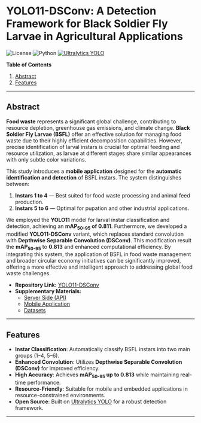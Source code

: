 # YOLO11-DSConv: A Detection Framework for Black Soldier Fly Larvae in Agricultural Applications

![License](https://img.shields.io/badge/License-MIT-blue.svg)
![Python](https://img.shields.io/badge/Python-3.7%2B-blue.svg)
[![Ultralytics YOLO](https://img.shields.io/badge/Built%20With-Ultralytics%20YOLO-orange)](https://docs.ultralytics.com/)

**Table of Contents**
1. [Abstract](#abstract)
2. [Features](#features)
---

## Abstract
**Food waste** represents a significant global challenge, contributing to resource depletion, greenhouse gas emissions, and climate change. **Black Soldier Fly Larvae (BSFL)** offer an effective solution for managing food waste due to their highly efficient decomposition capabilities. However, precise identification of larval instars is crucial for optimal feeding and resource utilization, as larvae at different stages share similar appearances with only subtle color variations.

This study introduces a **mobile application** designed for the **automatic identification and detection** of BSFL instars. The system distinguishes between:

1. **Instars 1 to 4** — Best suited for food waste processing and animal feed production.  
2. **Instars 5 to 6** — Optimal for pupation and other industrial applications.

We employed the **YOLO11** model for larval instar classification and detection, achieving an **mAP<sub>50-95</sub> of 0.811**. Furthermore, we developed a modified **YOLO11-DSConv** variant, which replaces standard convolution with **Depthwise Separable Convolution (DSConv)**. This modification result the **mAP<sub>50-95</sub>** to **0.813** and enhanced computational efficiency. By integrating this system, the application of BSFL in food waste management and broader circular economy initiatives can be significantly improved, offering a more effective and intelligent approach to addressing global food waste challenges.

- **Repository Link:** [YOLO11-DSConv](https://github.com/cyn-jackal/YOLO11-DSConv)  
- **Supplementary Materials:**  
  - [Server Side (API)](https://github.com/cyn-jackal/YOLO-server-API)  
  - [Mobile Application](https://github.com/cyn-jackal/larva_detector_app_v3)
  - [Datasets](https://universe.roboflow.com/national-pingtung-university/black-soldier-fly-larvae-5natt)

---

## Features
- **Instar Classification**: Automatically classify BSFL instars into two main groups (1–4, 5–6).
- **Enhanced Convolution**: Utilizes **Depthwise Separable Convolution (DSConv)** for improved efficiency.
- **High Accuracy**: Achieves **mAP<sub>50-95</sub> up to 0.813** while maintaining real-time performance.
- **Resource-Friendly**: Suitable for mobile and embedded applications in resource-constrained environments.
- **Open Source**: Built on [Ultralytics YOLO](https://docs.ultralytics.com/) for a robust detection framework.

---
